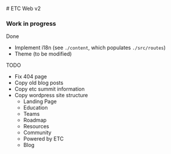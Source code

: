 # ETC Web v2

### Work in progress

Done

- Implement i18n (see `./content`, which populates `./src/routes`)
- Theme (to be modified)

TODO

- Fix 404 page
- Copy old blog posts
- Copy etc summit information
- Copy wordpress site structure
  - Landing Page
  - Education
  - Teams
  - Roadmap
  - Resources
  - Community
  - Powered by ETC
  - Blog

